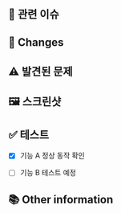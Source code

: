 ## 📌 관련 이슈
<!-- 관련있는 이슈 번호(#000)을 적어주세요.
  closed #Issue_number를 적어주세요 -->


## 📝 Changes
<!-- 작업 사항 및 변경로직 -->


## ⚠️ 발견된 문제
<!--수정 전 발생했던 문제나 잠재적 위험-->


## 🖼️ 스크린샷
<!--UI 변경 전/후 비교, API 응답 예시 등-->


## ✅ 테스트
<!--테스트 계획 또는 수행 결과 체크리스트-->
- [x] 기능 A 정상 동작 확인
- [ ] 기능 B 테스트 예정


## 📚 Other information
<!-- 참고할 사항이 있다면 적어주세요 -->
